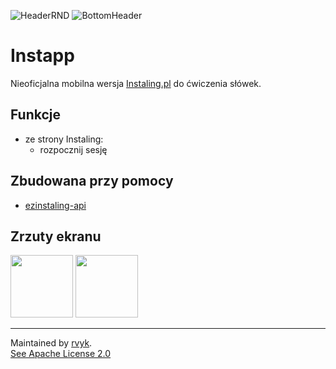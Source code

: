 ![HeaderRND](https://i.imgur.com/DduGojY.png)
![BottomHeader](https://i.imgur.com/NBTtB15.png)

# Instapp

Nieoficjalna mobilna wersja [Instaling.pl](https://instaling.pl) do ćwiczenia słówek.

## Funkcje
* ze strony Instaling:
    * rozpocznij sesję

## Zbudowana przy pomocy

* [ezinstaling-api](https://github.com/bettervulcan/ezinstaling-api)

## Zrzuty ekranu

<p float="left">
  <img src="https://i.imgur.com/TMkR6Ky.jpg" width="100" />
  <img src="https://i.imgur.com/RcNEPJi.jpg" width="100" /> 
</p>

<hr>

Maintained by [rvyk](https://github.com/rvyk).
<br>
[See Apache License 2.0](https://github.com/bettervulcan/ezinstaling-api/blob/main/LICENSE)

